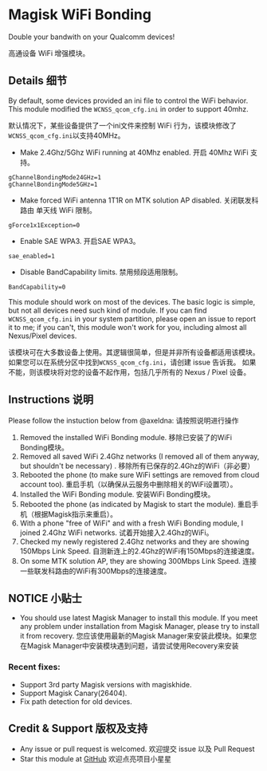 # Magisk WiFi Bonding

Double your bandwith on your Qualcomm devices!

高通设备 WiFi 增强模块。

## Details 细节

By default, some devices provided an ini file to control the WiFi behavior. This module modified the `WCNSS_qcom_cfg.ini` in order to support 40mhz.

默认情况下，某些设备提供了一个ini文件来控制 WiFi 行为，该模块修改了`WCNSS_qcom_cfg.ini`以支持40MHz。

- Make 2.4Ghz/5Ghz WiFi running at 40Mhz enabled. 开启 40Mhz WiFi 支持。
```
gChannelBondingMode24GHz=1
gChannelBondingMode5GHz=1
```

- Make forced WiFi antenna 1T1R on MTK solution AP disabled. 关闭联发科路由 单天线 WiFi 限制。
```
gForce1x1Exception=0
```

- Enable SAE WPA3. 开启SAE WPA3。
```
sae_enabled=1
```

- Disable BandCapability limits. 禁用频段适用限制。
```
BandCapability=0
```

This module should work on most of the devices. The basic logic is simple, but not all devices need such kind of module. If you can find `WCNSS_qcom_cfg.ini` in your system partition, please open an issue to report it to me; if you can't, this module won't work for you, including almost all Nexus/Pixel devices.

该模块可在大多数设备上使用。其逻辑很简单，但是并非所有设备都适用该模块。如果您可以在系统分区中找到`WCNSS_qcom_cfg.ini`，请创建 issue 告诉我。 如果不能，则该模块将对您的设备不起作用，包括几乎所有的 Nexus / Pixel 设备。

## Instructions 说明

Please follow the instuction below from @axeldna: 请按照说明进行操作

1. Removed the installed WiFi Bonding module. 
移除已安装了的WiFi Bonding模块。
2. Removed all saved WiFi 2.4Ghz networks (I removed all of them anyway, but shouldn't be necessary) .
移除所有已保存的2.4Ghz的WiFi（非必要）
3. Rebooted the phone (to make sure WiFi settings are removed from cloud account too). 
重启手机（以确保从云服务中删除相关的WiFi设置项）。
4. Installed the WiFi Bonding module. 安装WiFi Bonding模块。
5. Rebooted the phone (as indicated by Magisk to start the module). 
重启手机（根据Magisk指示来重启）。
6. With a phone "free of WiFi" and with a fresh WiFi Bonding module, I joined 2.4Ghz WiFi networks. 
试着开始接入2.4Ghz的WiFi。
7. Checked my newly registered 2.4Ghz networks and they are showing 150Mbps Link Speed.
自测新连上的2.4Ghz的WiFi有150Mbps的连接速度。
8. On some MTK solution AP, they are showing 300Mbps Link Speed.
连接一些联发科路由的WiFi有300Mbps的连接速度。

## NOTICE 小贴士

* You should use latest Magisk Manager to install this module. If you meet any problem under installation from Magisk Manager, please try to install it from recovery. 您应该使用最新的Magisk Manager来安装此模块。如果您在Magisk Manager中安装模块遇到问题，请尝试使用Recovery来安装

### Recent fixes: 
- Support 3rd party Magisk versions with magiskhide.  
- Support Magisk Canary(26404).  
- Fix path detection for old devices.  


## Credit & Support 版权及支持
* Any issue or pull request is welcomed. 欢迎提交 issue 以及 Pull Request
* Star this module at [GitHub](https://github.com/Magisk-Modules-Repo/wifi-bonding) 欢迎点亮项目小星星
